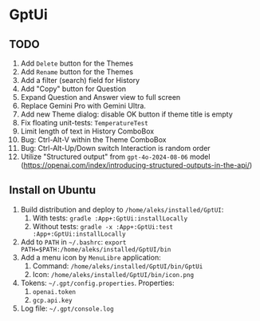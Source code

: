 # GptUi

## TODO

1. Add `Delete` button for the Themes
2. Add `Rename` button for the Themes
3. Add a filter (search) field for History
4. Add "Copy" button for Question
5. Expand Question and Answer view to full screen
6. Replace Gemini Pro with Gemini Ultra.
7. Add new Theme dialog: disable OK button if theme title is empty
8. Fix floating unit-tests: `TemperatureTest`
9. Limit length of text in History ComboBox
10. Bug: Ctrl-Alt-V within the Theme ComboBox
11. Bug: Ctrl-Alt-Up/Down switch Interaction is random order
12. Utilize "Structured output" from `gpt-4o-2024-08-06` model (https://openai.com/index/introducing-structured-outputs-in-the-api/)

## Install on Ubuntu

1. Build distribution and deploy to `/home/aleks/installed/GptUI`:
    1. With tests: `gradle :App+:GptUi:installLocally`
    2. Without tests: `gradle -x :App+:GptUi:test :App+:GptUi:installLocally`
2. Add to `PATH` in `~/.bashrc`: `export PATH=$PATH:/home/aleks/installed/GptUI/bin`
3. Add a menu icon by `MenuLibre` application:
    1. Command: `/home/aleks/installed/GptUI/bin/GptUi`
    2. Icon: `/home/aleks/installed/GptUI/bin/icon.png`
4. Tokens: `~/.gpt/config.properties`. Properties:
    1. `openai.token`
    2. `gcp.api.key`
5. Log file: `~/.gpt/console.log`
